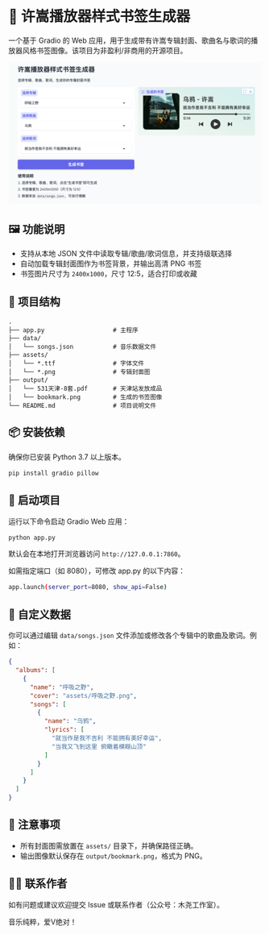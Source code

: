 # 🎵 许嵩播放器样式书签生成器

一个基于 Gradio 的 Web 应用，用于生成带有许嵩专辑封面、歌曲名与歌词的播放器风格书签图像。该项目为非盈利/非商用的开源项目。

![效果预览](assets/preview.png)

## 🖼️ 功能说明

- 支持从本地 JSON 文件中读取专辑/歌曲/歌词信息，并支持级联选择
- 自动加载专辑封面图作为书签背景，并输出高清 PNG 书签
- 书签图片尺寸为 `2400x1000`，尺寸 12:5，适合打印或收藏


## 📂 项目结构

```
.
├── app.py                   # 主程序
├── data/
│   └── songs.json           # 音乐数据文件
├── assets/
│   └── *.ttf                # 字体文件
│   └── *.png                # 专辑封面图
├── output/
│   └── 531天津-8套.pdf       # 天津站发放成品
│   └── bookmark.png         # 生成的书签图像
└── README.md                # 项目说明文件
````


## 📦 安装依赖

确保你已安装 Python 3.7 以上版本。

```bash
pip install gradio pillow
````


## 🚀 启动项目

运行以下命令启动 Gradio Web 应用：

```bash
python app.py
```

默认会在本地打开浏览器访问 `http://127.0.0.1:7860`。

如需指定端口（如 8080），可修改 app.py 的以下内容：

```bash
app.launch(server_port=8080, show_api=False)
```


## 📝 自定义数据

你可以通过编辑 `data/songs.json` 文件添加或修改各个专辑中的歌曲及歌词。例如：

```json
{
  "albums": [
    {
      "name": "呼吸之野",
      "cover": "assets/呼吸之野.png",
      "songs": [
        {
          "name": "乌鸦",
          "lyrics": [
            "就当作是我不吉利 不能拥有美好幸运",
            "当我又飞到这里 俯瞰着模糊山顶"
          ]
        }
      ]
    }
  ]
}
```


## 🧩 注意事项

* 所有封面图需放置在 `assets/` 目录下，并确保路径正确。
* 输出图像默认保存在 `output/bookmark.png`，格式为 PNG。


## 🙋‍♂️ 联系作者

如有问题或建议欢迎提交 Issue 或联系作者（公众号：木尧工作室）。

音乐纯粹，爱V绝对！
